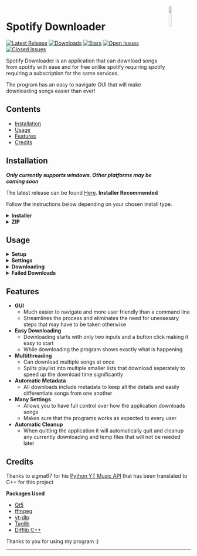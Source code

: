 <img src="https://github.com/ChazzBurger/Spotify-Downloader/assets/54973797/0998c0ca-bc59-4cb4-a9f5-76956d3bbe27" align="right" width="12%" height="12%">

# Spotify Downloader
[![Latest Release](https://img.shields.io/github/v/release/ChazzBurger/Spotify-Downloader?label=Latest%20Release&color=007ec6)](https://github.com/ChazzBurger/Spotify-Downloader/releases)
[![Downloads](https://img.shields.io/github/downloads/ChazzBurger/Spotify-Downloader/total?label=Downloads&color=007ec6)](https://github.com/ChazzBurger/Spotify-Downloader/releases)
[![Stars](https://img.shields.io/github/stars/ChazzBurger/Spotify-Downloader?label=Stars&color=007ec6)](https://github.com/ChazzBurger/Spotify-Downloader/)
[![Open Issues](https://img.shields.io/github/issues/ChazzBurger/Spotify-Downloader?label=Issues)](https://github.com/ChazzBurger/Spotify-Downloader/issues?q=is%3Aissue+is%3Aopen)
[![Closed Issues](https://img.shields.io/github/issues-closed/ChazzBurger/Spotify-Downloader?label=Issues)](https://github.com/ChazzBurger/Spotify-Downloader/issues?q=is%3Aissue+is%3Aclosed)

Spotify Downloader is an application that can download songs from spotify with ease and for free unlike spotify requiring spotify requiring a subscription for the same services.

The program has an easy to navigate GUI that will make downloading songs easier than ever!

## Contents
- [Installation](#installation)
- [Usage](#usage)
- [Features](#features)
- [Credits](#credits)

## Installation
***Only currently supports windows. Other platforms may be coming soon***

The latest release can be found [Here](https://github.com/ChazzBurger/Spotify-Downloader/releases/latest). **Installer Recommended**

Follow the instructions below depending on your chosen install type.

<details>
<summary><b> Installer </b></summary>

---
    
*Note: Installer requires administrator privileges otherwise install will fail*

**IF A WINDOW COMES UP SHOWING "Windows protected your PC" click:**
- More Info
- Run Anyway

<details>
<summary><b> Reasoning Behind This </b></summary>

This popup generally comes up when windows defender does not know much about a program being installed without a publisher. Since my program is not verified by microsoft, this will show up on first launch for almost everyone.

If we want this popup to go away, the only thing we can really do here is just to wait and hope it eventually stops.

</details>

---

**Choose your install location. Default is "C:/Program Files/Spotify Downloader" but you can change this to anywhere you like.**

*Note: If the program is already installed in the chosen location, it will overwrite and update the old install*
> <img src="https://github.com/ChazzBurger/Spotify-Downloader/assets/54973797/ed720dd2-1862-4247-8714-b1ba9f8b3c4c" width="50%" height="50%">

**Select the Spotify Downloader component (selected by default)**
> <img src="https://github.com/ChazzBurger/Spotify-Downloader/assets/54973797/8d64c8a9-1453-4b2d-b2ee-cf40742f31d3" width="50%" height="50%">

**The program will add a shortcut to the start menu and the name can be changed here**
> <img src="https://github.com/ChazzBurger/Spotify-Downloader/assets/54973797/0a8b4ec7-8fd1-41ea-a522-0182c0f0ebca" width="50%" height="50%">

**Click install and wait for the installer to finish**
> <img src="https://github.com/ChazzBurger/Spotify-Downloader/assets/54973797/d4e1628a-031a-4735-b454-ecb5b2cea886" width="50%" height="50%">

**Now click Finish and the program is ready to be ran**
> <img src="https://github.com/ChazzBurger/Spotify-Downloader/assets/54973797/563d6a7a-2c8c-47ab-b45e-00d4c8939ab9" width="50%" height="50%">

You can open the program through the start menu or from the installed location through "Spotify Downloader.exe"

---

</details>

<details>
<summary><b> ZIP </b></summary>

---

**Unzip the file to any location through your chosen unzipping software.**
> <img src="https://github.com/ChazzBurger/Spotify-Downloader/assets/54973797/acdfb267-7f91-49be-8c93-aca623b8749f" width="50%" height="50%">

**The program can now be ran through "Spotify Downloader.exe"**
> <img src="https://github.com/ChazzBurger/Spotify-Downloader/assets/54973797/2e7771fe-1ab3-4e7f-a040-befb0fc6f8da" width="50%" height="50%">

---

</details>

## Usage

<details>
<summary><b> Setup </b></summary>

---

<img src="https://github.com/ChazzBurger/Spotify-Downloader/assets/54973797/84a4debe-4565-4154-84a7-413186f477c7" width="50%" height="50%">

**Enter Song/Playlist URL**
- The URL to your songs you would like to download
- Accepts:
    - Singlular Songs
    - Playlists
    - Albums

*Note: Your playlist or album must be public or else it will not work*

<details>
<summary><b> How To Find Your URL </b></summary>

**In App**
- Right click Your chosen song or playlist
- Share
- Copy link to playlist
> <img src="https://github.com/ChazzBurger/Spotify-Downloader/assets/54973797/7114f20e-9176-4e5b-990b-421f59ff8343" width="50%" height="50%">

**In Browser**
- Click on your playlist or song
- Copy the URL
> <img src="https://github.com/ChazzBurger/Spotify-Downloader/assets/54973797/409a2b15-1c9a-48d7-a9a1-3b505b699b5a" width="50%" height="50%">

</details>

**Select A Save Location**
- The path to your download location. You can click the file icon directly to the right of the input box to browse to a location.

---
    
</details>

<details>
<summary><b> Settings </b></summary>
    
---

<img src="https://github.com/ChazzBurger/Spotify-Downloader/assets/54973797/bc4ce06c-898e-4b23-b9ef-4e4f60b82e01" width="50%" height="50%">

**Overwrite Existing Files - Recommended: OFF**
- If enabled, downloading will overwrite previously downloaded files or not

**Show Status Notifications - Recommended: ON**
- If enabled, notifications will show when notable events happen during downloading to notify you incase it is in the background

**Downloader Threads - Recommended: 3**
- The amount of threads used while downloading songs. This will control how many songs download simultaneously but large values can negatively effect CPU usage. Cannot be changed during download.

**Download Speed Limit - Recommended: 0MB/s**
- The speed limit to downloading songs in MB/s. A value of 0 is uncapped

**Normalize Volume - Recommended: ON, -14dB**
- If enabled, changes the value of all songs to the same depending on its average volume.
    - Quite: -17dB
    - Normal: -14dB
    - Loud: -11dB

---
    
</details>

<details>
<summary><b> Downloading </b></summary>
    
---

<img src="https://github.com/ChazzBurger/Spotify-Downloader/assets/54973797/0b2a885f-09a7-4f37-8da9-1dd68b73345f" width="50%" height="50%">

Each track downloading will show its:
- Cover image
- Downloading index on that thread
- Title
- Artist(s)
- Progress Percent
- Downloading Status

You can see your total download progress on the counter at the bottom left.

The **Pause Button** will pause all current downloads

The **Settings Button** will open the settings menu allowing you to change most of the settings

---
    
</details>

<details>
<summary><b> Failed Downloads </b></summary>
    
---

<img src="https://github.com/ChazzBurger/Spotify-Downloader/assets/54973797/764b6460-fa02-47d6-96b3-ee259f23b4af" width="50%" height="50%">

Shows all of the songs that failed to download due to various reasons including:
- Song not available on youtube
- Song on youtube not close enough to spotify version

---
    
</details>

## Features

- **GUI**
    - Much easier to navigate and more user friendly than a command line
    - Streamlines the process and eliminates the need for unessesary steps that may have to be taken otherwise
- **Easy Downloading**
    - Downloading starts with only two inputs and a button click making it easy to start
    - While downloading the program shows exactly what is happening
- **Multithreading**
    - Can download multiple songs at once
    - Splits playlist into multiple smaller lists that download seperately to speed up the download time significantly
- **Automatic Metadata**
    - All downloads include metadata to keep all the details and easily differentiate songs from one another
- **Many Settings**
    - Allows you to have full control over how the application downloads songs
    - Makes sure that the programs works as expected to every user
- **Automatic Cleanup**
    - When quitting the application it will automatically quit and cleanup any currently downloading and temp files that will not be needed later

## Credits
Thanks to sigma67 for his [Python YT Music API](https://github.com/sigma67/ytmusicapi) that has been translated to C++ for this project

**Packages Used**
- [Qt5](https://www.qt.io/)
- [ffmpeg](https://www.ffmpeg.org/)
- [yt-dlp](https://github.com/yt-dlp/yt-dlp)
- [Taglib](https://github.com/taglib/taglib)
- [Difflib C++](https://github.com/duckie/difflib)

Thanks to you for using my program :)

---
